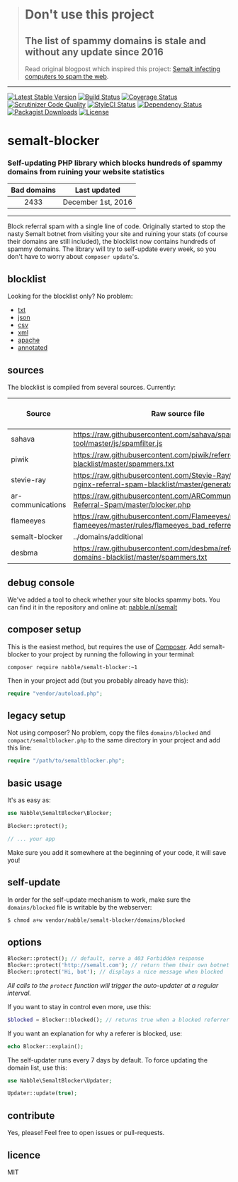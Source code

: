 > # Don't use this project
> ## The list of spammy domains is stale and without any update since 2016
> Read original blogpost which inspired this project: [Semalt infecting computers to spam the web](https://blog.nabble.nl/post/93306955157/semalt-infecting-computers-to-spam-the-web).
---

[![Latest Stable Version](https://img.shields.io/packagist/v/nabble/semalt-blocker.svg?style=flat-square)](https://packagist.org/packages/nabble/semalt-blocker)
[![Build Status](https://img.shields.io/travis/nabble/semalt-blocker.svg?style=flat-square)](https://travis-ci.org/nabble/semalt-blocker)
[![Coverage Status](https://img.shields.io/coveralls/nabble/semalt-blocker.svg?style=flat-square)](https://coveralls.io/r/nabble/semalt-blocker?branch=master)
[![Scrutinizer Code Quality](https://img.shields.io/scrutinizer/g/nabble/semalt-blocker.svg?style=flat-square)](https://scrutinizer-ci.com/g/nabble/semalt-blocker/?branch=master)
[![StyleCI Status](https://styleci.io/repos/22722171/shield)](https://styleci.io/repos/22722171)
[![Dependency Status](https://www.versioneye.com/php/nabble:semalt-blocker/badge.svg?style=flat-square)](https://www.versioneye.com/php/nabble:semalt-blocker)
[![Packagist Downloads](https://img.shields.io/packagist/dt/nabble/semalt-blocker.svg?style=flat-square)](https://packagist.org/packages/nabble/semalt-blocker)
[![License](https://img.shields.io/packagist/l/nabble/semalt-blocker.svg?style=flat-square)](https://packagist.org/packages/nabble/semalt-blocker)

semalt-blocker
==============

### Self-updating PHP library which blocks hundreds of spammy domains from ruining your website statistics

| Bad domains     | Last updated            |
|:---------------:|:-----------------------:|
| 2433 | December 1st, 2016 |

---

Block referral spam with a single line of code. Originally started to stop the nasty Semalt botnet from visiting your site and ruining your stats (of course their domains are still included), the blocklist now contains hundreds of spammy domains. The library will try to self-update every week, so you don't have to worry about `composer update`'s. 

## blocklist

Looking for the blocklist only? No problem:

 - [txt](https://raw.githubusercontent.com/nabble/semalt-blocker/master/domains/blocked)
 - [json](https://raw.githubusercontent.com/nabble/semalt-blocker/master/domains/blocked.json)
 - [csv](https://raw.githubusercontent.com/nabble/semalt-blocker/master/domains/blocked.csv)
 - [xml](https://raw.githubusercontent.com/nabble/semalt-blocker/master/domains/blocked.xml)
 - [apache](https://raw.githubusercontent.com/nabble/semalt-blocker/master/domains/blocked.conf)
 - [annotated](https://raw.githubusercontent.com/nabble/semalt-blocker/master/domains/annotated.json)
 
## sources

The blocklist is compiled from several sources. Currently:

| Source            | Raw source file        | Number of domains         |
|-------------------|------------------------|---------------------------|
| sahava | https://raw.githubusercontent.com/sahava/spam-filter-tool/master/js/spamfilter.js | 417 |
| piwik | https://raw.githubusercontent.com/piwik/referrer-spam-blacklist/master/spammers.txt | 483 |
| stevie-ray | https://raw.githubusercontent.com/Stevie-Ray/apache-nginx-referral-spam-blacklist/master/generator/domains.txt | 1071 |
| ar-communications | https://raw.githubusercontent.com/ARCommunications/Block-Referral-Spam/master/blocker.php | 376 |
| flameeyes | https://raw.githubusercontent.com/Flameeyes/modsec-flameeyes/master/rules/flameeyes_bad_referrers.data | 936 |
| semalt-blocker | ../domains/additional | 1 |
| desbma | https://raw.githubusercontent.com/desbma/referer-spam-domains-blacklist/master/spammers.txt | 1700 |

## debug console

We've added a tool to check whether your site blocks spammy bots. You can find it in the repository and online at: [nabble.nl/semalt](http://nabble.nl/semalt)

## composer setup

This is the easiest method, but requires the use of [Composer](http://getcomposer.org). Add semalt-blocker to your
project by running the following in your terminal:

```shell
composer require nabble/semalt-blocker:~1
```

Then in your project add (but you probably already have this):

```php
require "vendor/autoload.php";
```

## legacy setup

Not using composer? No problem, copy the files `domains/blocked` and `compact/semaltblocker.php` to the same
directory in your project and add this line:

```php
require "/path/to/semaltblocker.php";
```

## basic usage

It's as easy as:

```php
use Nabble\SemaltBlocker\Blocker;

Blocker::protect();

// ... your app
```

Make sure you add it somewhere at the beginning of your code, it will save you!

## self-update

In order for the self-update mechanism to work, make sure the `domains/blocked` file is writable by the webserver:

```bash
$ chmod a+w vendor/nabble/semalt-blocker/domains/blocked
```

## options 

```php
Blocker::protect(); // default, serve a 403 Forbidden response
Blocker::protect('http://semalt.com'); // return them their own botnet traffic
Blocker::protect('Hi, bot'); // displays a nice message when blocked
```

_All calls to the `protect` function will trigger the auto-updater at a regular interval._

If you want to stay in control even more, use this:

```php
$blocked = Blocker::blocked(); // returns true when a blocked referrer is detected
```

If you want an explanation for why a referer is blocked, use: 

```php
echo Blocker::explain();
```

The self-updater runs every 7 days by default. To force updating the domain list, use this:

```php
use Nabble\SemaltBlocker\Updater;

Updater::update(true);
```

## contribute

Yes, please! Feel free to open issues or pull-requests.

## licence

MIT
